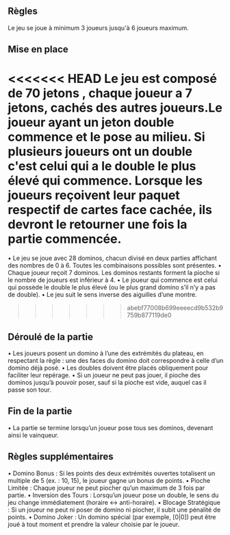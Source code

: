 ## Règles

Le jeu se joue à minimum 3 joueurs jusqu'à 6 joueurs maximum. 

## Mise en place

<<<<<<< HEAD
Le jeu est composé de 70 jetons , chaque joueur a 7 jetons, cachés des autres joueurs.Le joueur ayant un jeton double commence et le pose au milieu. Si plusieurs joueurs ont un double c'est celui qui a le double le plus élevé qui commence. 
Lorsque les joueurs reçoivent leur paquet respectif de cartes face cachée, ils devront le retourner une fois la partie commencée.
=======
• Le jeu se joue avec 28 dominos, chacun divisé en deux parties affichant des nombres de 0 à 6. Toutes les combinaisons possibles sont présentes.
• Chaque joueur reçoit 7 dominos. Les dominos restants forment la pioche si le nombre de joueurs est inférieur à 4.
• Le joueur qui commence est celui qui possède le double le plus élevé (ou le plus grand domino s’il n’y a pas de double).
• Le jeu suit le sens inverse des aiguilles d’une montre.
>>>>>>> abebf77008b699eeeecd9b532b9759b877119de0

## Déroulé de la partie

• Les joueurs posent un domino à l’une des extrémités du plateau, en respectant la règle : une des faces du domino doit correspondre à celle d’un domino déjà posé.
• Les doubles doivent être placés obliquement pour faciliter leur repérage.
• Si un joueur ne peut pas jouer, il pioche des dominos jusqu’à pouvoir poser, sauf si la pioche est vide, auquel cas il passe son tour.

## Fin de la partie

• La partie se termine lorsqu’un joueur pose tous ses dominos, devenant ainsi le vainqueur.

## Règles supplémentaires 

• Domino Bonus :
Si les points des deux extrémités ouvertes totalisent un multiple de 5 (ex. : 10, 15), le joueur gagne un bonus de points.
• Pioche Limitée :
Chaque joueur ne peut piocher qu’un maximum de 3 fois par partie.
• Inversion des Tours :
Lorsqu’un joueur pose un double, le sens du jeu change immédiatement (horaire ↔ anti-horaire).
• Blocage Stratégique :
Si un joueur ne peut ni poser de domino ni piocher, il subit une pénalité de points.
• Domino Joker :
Un domino spécial (par exemple, [0|0]) peut être joué à tout moment et prendre la valeur choisie par le joueur.





